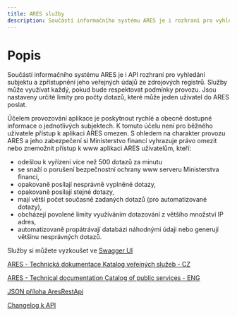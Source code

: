 ```yaml
---
title: ARES služby
description: Součástí informačního systému ARES je i rozhraní pro vyhledání subjektu a zpřístupnění jeho veřejných údajů ze zdrojových registrů.
---
```


# Popis
Součástí informačního systému ARES je i API rozhraní pro vyhledání subjektu a zpřístupnění jeho veřejných údajů ze zdrojových registrů. Služby může využívat každý, pokud bude respektovat podmínky provozu. Jsou nastaveny určité limity pro počty dotazů, které může jeden uživatel do ARES poslat. 

Účelem provozování aplikace je poskytnout rychlé a obecně dostupné informace o jednotlivých subjektech. K tomuto účelu není pro běžného uživatele přístup k aplikaci ARES omezen. S ohledem na charakter provozu ARES a jeho zabezpečení si Ministerstvo financí vyhrazuje právo omezit nebo znemožnit přístup k www aplikaci ARES uživatelům, kteří:
 - odešlou k vyřízení více než 500 dotazů za minutu 
 - se snaží o porušení bezpečnostní ochrany www serveru Ministerstva financí,
 - opakovaně posílají nesprávně vyplněné dotazy,
 - opakovaně posílají stejné dotazy,
 - mají větší počet současně zadaných dotazů (pro automatizované dotazy),
 - obcházejí povolené limity využíváním dotazování z většího množství IP adres,
 - automatizovaně propátrávají databázi náhodnými údaji nebo generují většinu nesprávných dotazů.
 
Služby si můžete vyzkoušet ve [Swagger UI](https://ares.gov.cz/swagger-ui/)

[ARES - Technická dokumentace Katalog veřejných služeb - CZ](https://www.mfcr.cz/assets/attachments/2023-08-01_ARES-Technicka-dokumentace-Katalog-verejnych-sluzeb_v06.pdf)

[ARES - Technical documentation Catalog of public services - ENG](https://www.mfcr.cz/assets/attachments/2024-02-16_ARES-Technical-documentation-Catalog-of-public-services.pdf)

[JSON příloha AresRestApi](https://ares.gov.cz/ekonomicke-subjekty-v-be/rest/v3/api-docs)

[Changelog k API](https://ares.gov.cz/stranky/changelog-api)
